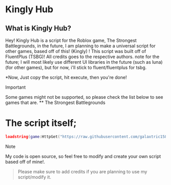 
# Kingly Hub

## What is Kingly Hub?
Hey! Kingly Hub is a script for the Roblox game, The Strongest Battlegrounds, in the future, I am planning to make a universal script for other games, based off of this! (Kingly) ! This script was built off of FluentPlus (TSBG)! All credits goes to the respective authors.
note for the future; I will most likely use different UI libraries in the future (such as luna) (for other games), but for now, i'll stick to fluent/fluentplus for tsbg.

*Now, Just copy the script, hit execute, then you're done!
> [!IMPORTANT]
> Some games might not be supported, so please check the list below to see games that are.
> ** The Strongest Battlegrounds

# The script itself;
```lua
loadstring(game:HttpGet("https://raw.githubusercontent.com/galaxtric158/Kingly-Hub/refs/heads/main/main.lua"))()
```

> [!NOTE]
> My code is open source, so feel free to modify and create your own script based off of mine!.

> Please make sure to add credits if you are planning to use my script/modify it.

